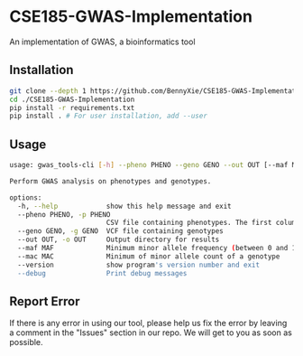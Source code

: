 # CSE185-GWAS-Implementation

An implementation of GWAS, a bioinformatics tool

## Installation


```bash
git clone --depth 1 https://github.com/BennyXie/CSE185-GWAS-Implementation
cd ./CSE185-GWAS-Implementation
pip install -r requirements.txt
pip install . # For user installation, add --user
```



## Usage

```bash
usage: gwas_tools-cli [-h] --pheno PHENO --geno GENO --out OUT [--maf MAF] [--mac MAC] [--version] [--debug]

Perform GWAS analysis on phenotypes and genotypes.

options:
  -h, --help            show this help message and exit
  --pheno PHENO, -p PHENO
                        CSV file containing phenotypes. The first column must be sample ID and the second column must be numeric phenotype measurements.
  --geno GENO, -g GENO  VCF file containing genotypes
  --out OUT, -o OUT     Output directory for results
  --maf MAF             Minimum minor allele frequency (between 0 and 1)
  --mac MAC             Minimum of minor allele count of a genotype
  --version             show program's version number and exit
  --debug               Print debug messages
```

## Report Error

If there is any error in using our tool, please help us fix the error by leaving a 
comment in the "Issues" section in our repo. We will get to you as soon as possible.
